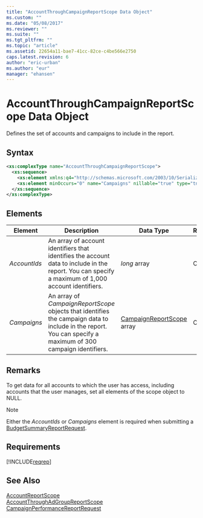 ```yaml
---
title: "AccountThroughCampaignReportScope Data Object"
ms.custom: ""
ms.date: "05/08/2017"
ms.reviewer: ""
ms.suite: ""
ms.tgt_pltfrm: ""
ms.topic: "article"
ms.assetid: 22654a11-bae7-41cc-82ce-c4be566e2750
caps.latest.revision: 6
author: "eric-urban"
ms.author: "eur"
manager: "ehansen"
---
```

# AccountThroughCampaignReportScope Data Object
Defines the set of accounts and campaigns to include in the report.

## Syntax

```xml
<xs:complexType name="AccountThroughCampaignReportScope">
  <xs:sequence>
    <xs:element xmlns:q4="http://schemas.microsoft.com/2003/10/Serialization/Arrays" minOccurs="0" name="AccountIds" nillable="true" type="q4:ArrayOflong" />
    <xs:element minOccurs="0" name="Campaigns" nillable="true" type="tns:ArrayOfCampaignReportScope" />
  </xs:sequence>
</xs:complexType>
```

## <a name="Elements"></a>Elements

|Element|Description|Data Type|Required/Optional|
|-----------|---------------|-------------|---------------------|
|*AccountIds*|An array of account identifiers that identifies the account data to include in the report. You can specify a maximum of 1,000 account identifiers.|*long* array|Optional|
|*Campaigns*|An array of *CampaignReportScope* objects that identifies the campaign data to include in the report. You can specify a maximum of 300 campaign identifiers.|[CampaignReportScope](../reporting-api/campaignreportscope-data-object.md) array|Optional|

## Remarks
To get data for all accounts to which the user has access, including accounts that the user manages, set all elements of the scope object to NULL.

> [!NOTE]
> Either the *AccountIds* or *Campaigns* element is required when submitting a [BudgetSummaryReportRequest](../reporting-api/budgetsummaryreportrequest-data-object.md).

## Requirements
[!INCLUDE[reqrep](../reporting-api/includes/reqrep.md)]
## See Also
[AccountReportScope](../reporting-api/accountreportscope-data-object.md)  
[AccountThroughAdGroupReportScope](../reporting-api/accountthroughadgroupreportscope-data-object.md)  
[CampaignPerformanceReportRequest](../reporting-api/campaignperformancereportrequest-data-object.md)  

